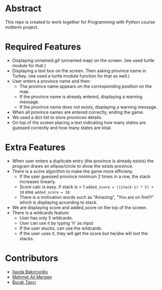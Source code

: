 # Abstract
This repo is created to work together for Programming with Python course midterm project.

# Required Features
- Displaying unnamed.gif (unnamed map) on the screen. (we used turtle module for that.)
- Displaying a text box on the screen. Then asking province name in Turkey. (we used a turtle module function for that as well.)
- User enters a province name and then:
  - The province name appears on the corresponding position on the map.
  - If the province name is already entered, displaying a warning message.
  - If the province name does not exists, displaying a warning message.
- When all province names are entered correctly, ending the game.
- We used a dict list to store provinces details.
- On top of the screen placing a text indicating how many states are guessed correctly and how many states are total.

# Extra Features
- When user enters a duplicate entry (the province is already exists) the program draws an ellipse/circle to show the exists province.
- There is a score algorithm to make the game more efficieny.
  - If the user guessed province minimum 2 times in a row, the stack increases linearly.
  - Score calc is easy. if stack is > 1 `added_score = ((stack-1) * 5) + 10` else `added_score = 10`
  - There is a motivation words such as "Amazing", "You are on fire!!!" which is displaying according to stack.
- We are displaying score and added_score on the top of the screen.
- There is a wildcards feature.
  - User has only 5 wildcards.
  - User can use it by typing 'h' as input
  - If the user stucks, can use the wildcards.
  - If the user uses it, they will get the score but he/she will lost the stacks.

# Contributors
- [Ilayda Bakırcıoğlu](https://github.com/ilaydabkrc)
- [Mehmet Ali Mergen](https://github.com/mehmetali10)
- [Burak Taşçı](https://github.com/tscburak)
